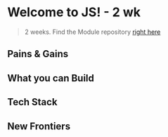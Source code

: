 # Welcome to JS! - 2 wk

> 2 weeks. Find the Module repository [right here](https://github.com/HackYourFutureBelgium/welcome-to-js/)

## Pains & Gains

## What you can Build

## Tech Stack

## New Frontiers
